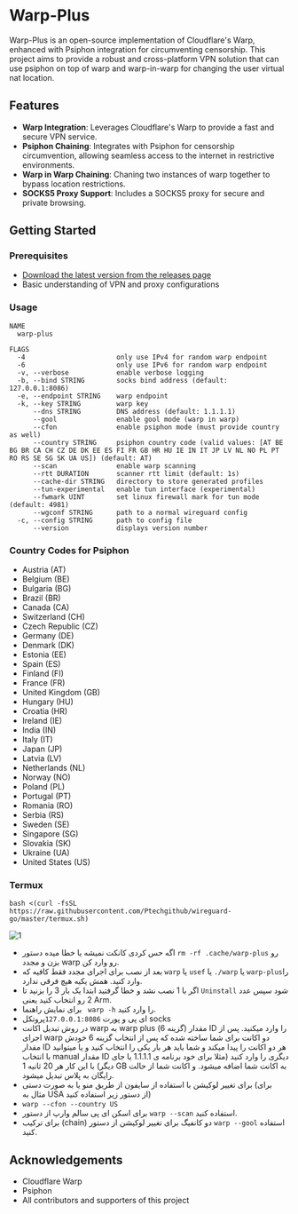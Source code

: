 # Warp-Plus

Warp-Plus is an open-source implementation of Cloudflare's Warp, enhanced with Psiphon integration for circumventing censorship. This project aims to provide a robust and cross-platform VPN solution that can use psiphon on top of warp and warp-in-warp for changing the user virtual nat location.

## Features

- **Warp Integration**: Leverages Cloudflare's Warp to provide a fast and secure VPN service.
- **Psiphon Chaining**: Integrates with Psiphon for censorship circumvention, allowing seamless access to the internet in restrictive environments.
- **Warp in Warp Chaining**: Chaning two instances of warp together to bypass location restrictions.
- **SOCKS5 Proxy Support**: Includes a SOCKS5 proxy for secure and private browsing.

## Getting Started

### Prerequisites

- [Download the latest version from the releases page](https://github.com/bepass-org/warp-plus/releases)
- Basic understanding of VPN and proxy configurations

### Usage

```
NAME
  warp-plus

FLAGS
  -4                       only use IPv4 for random warp endpoint
  -6                       only use IPv6 for random warp endpoint
  -v, --verbose            enable verbose logging
  -b, --bind STRING        socks bind address (default: 127.0.0.1:8086)
  -e, --endpoint STRING    warp endpoint
  -k, --key STRING         warp key
      --dns STRING         DNS address (default: 1.1.1.1)
      --gool               enable gool mode (warp in warp)
      --cfon               enable psiphon mode (must provide country as well)
      --country STRING     psiphon country code (valid values: [AT BE BG BR CA CH CZ DE DK EE ES FI FR GB HR HU IE IN IT JP LV NL NO PL PT RO RS SE SG SK UA US]) (default: AT)
      --scan               enable warp scanning
      --rtt DURATION       scanner rtt limit (default: 1s)
      --cache-dir STRING   directory to store generated profiles
      --tun-experimental   enable tun interface (experimental)
      --fwmark UINT        set linux firewall mark for tun mode (default: 4981)
      --wgconf STRING      path to a normal wireguard config
  -c, --config STRING      path to config file
      --version            displays version number
```

### Country Codes for Psiphon

- Austria (AT)
- Belgium (BE)
- Bulgaria (BG)
- Brazil (BR)
- Canada (CA)
- Switzerland (CH)
- Czech Republic (CZ)
- Germany (DE)
- Denmark (DK)
- Estonia (EE)
- Spain (ES)
- Finland (FI)
- France (FR)
- United Kingdom (GB)
- Hungary (HU)
- Croatia (HR)
- Ireland (IE)
- India (IN)
- Italy (IT)
- Japan (JP)
- Latvia (LV)
- Netherlands (NL)
- Norway (NO)
- Poland (PL)
- Portugal (PT)
- Romania (RO)
- Serbia (RS)
- Sweden (SE)
- Singapore (SG)
- Slovakia (SK)
- Ukraine (UA)
- United States (US)

### Termux

```
bash <(curl -fsSL https://raw.githubusercontent.com/Ptechgithub/wireguard-go/master/termux.sh)
```
![1](https://github.com/Ptechgithub/configs/blob/main/media/18.jpg?raw=true)

- اگه حس کردی کانکت نمیشه یا خطا میده دستور `rm -rf .cache/warp-plus` رو بزن و مجدد warp رو وارد کن.
- بعد از نصب برای اجرای مجدد فقط کافیه که `warp` یا `usef` یا `./warp` یا `warp-plus`را وارد کنید. همش یکیه هیچ فرقی ندارد.
- اگر با 1 نصب نشد و خطا گرفتید ابتدا یک بار 3 را بزنید تا `Uninstall` شود سپس عدد 2 رو انتخاب کنید یعنی Arm.
- برای نمایش راهنما ` warp -h` را وارد کنید. 
- ای پی و پورت `127.0.0.1:8086`پروتکل socks
- در روش تبدیل اکانت  warp به warp plus (گزینه 6) مقدار ID را وارد میکنید. پس از اجرای warp دو اکانت برای شما ساخته شده که پس از انتخاب گزینه 6 خودش مقدار ID هر دو اکانت را پیدا میکند و شما باید هر بار یکی را انتخاب کنید و یا میتوانید با انتخاب manual مقدار ID دیگری را وارد کنید (مثلا برای خود برنامه ی 1.1.1.1 یا جای دیگر) با این کار هر 20 ثانیه 1 GB به اکانت شما اضافه میشود. و اکانت شما از حالت رایگان به پلاس تبدیل میشود. 
- برای تغییر  لوکیشن با استفاده از سایفون از طریق منو یا به صورت دستی (برای مثال به USA  از دستور  زیر استفاده کنید) 
- `warp --cfon --country US`
- برای اسکن ای پی سالم وارپ از دستور `warp --scan` استفاده کنید. 
- برای ترکیب (chain) دو کانفیگ برای تغییر لوکیشن از دستور `warp --gool` استفاده کنید. 

## Acknowledgements

- Cloudflare Warp
- Psiphon
- All contributors and supporters of this project
